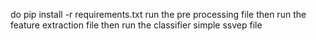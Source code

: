 
do pip install -r requirements.txt
run the pre processing file
then run the feature extraction file
then run the classifier simple ssvep file 
